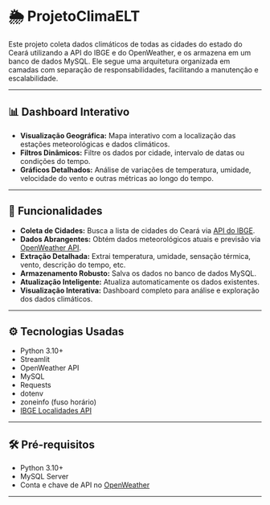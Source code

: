 # 🌦️ ProjetoClimaELT

Este projeto coleta dados climáticos de todas as cidades do estado do Ceará utilizando a API do IBGE e do OpenWeather, e os armazena em um banco de dados MySQL. Ele segue uma arquitetura organizada em camadas com separação de responsabilidades, facilitando a manutenção e escalabilidade.

---

## 📊 Dashboard Interativo

- **Visualização Geográfica:** Mapa interativo com a localização das estações meteorológicas e dados climáticos.
- **Filtros Dinâmicos:** Filtre os dados por cidade, intervalo de datas ou condições do tempo.
- **Gráficos Detalhados:** Análise de variações de temperatura, umidade, velocidade do vento e outras métricas ao longo do tempo.

---

## 🚀 Funcionalidades

- **Coleta de Cidades:** Busca a lista de cidades do Ceará via [API do IBGE](https://servicodados.ibge.gov.br/api).
- **Dados Abrangentes:** Obtém dados meteorológicos atuais e previsão via [OpenWeather API](https://openweathermap.org/api).
- **Extração Detalhada:** Extrai temperatura, umidade, sensação térmica, vento, descrição do tempo, etc.
- **Armazenamento Robusto:** Salva os dados no banco de dados MySQL.
- **Atualização Inteligente:** Atualiza automaticamente os dados existentes.
- **Visualização Interativa:** Dashboard completo para análise e exploração dos dados climáticos. 

---

## ⚙️ Tecnologias Usadas

- Python 3.10+
- Streamlit
- OpenWeather API
- MySQL
- Requests
- dotenv
- zoneinfo (fuso horário)
- [IBGE Localidades API](https://servicodados.ibge.gov.br/api)

---

## 🛠️ Pré-requisitos

- Python 3.10+
- MySQL Server
- Conta e chave de API no [OpenWeather](https://home.openweathermap.org/api_keys)

---

